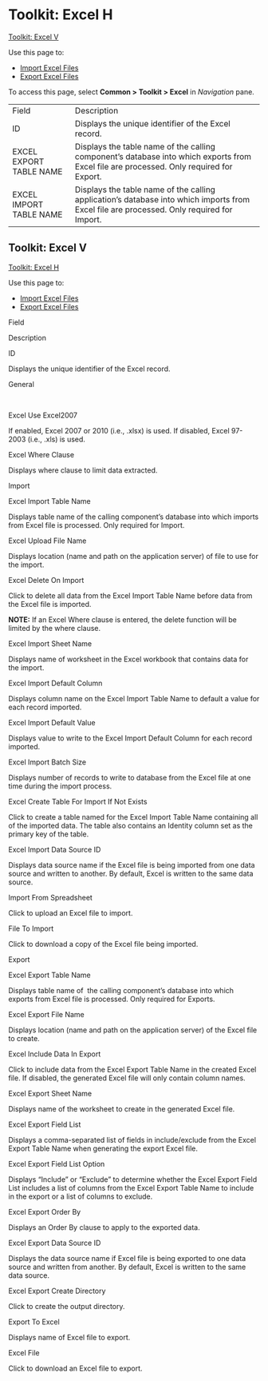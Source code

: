 # Toolkit: Excel H

[Toolkit: Excel V](#Toolkit_Excel_V)

<div class="use">

Use this page to:

  - [Import Excel Files](../Use_Cases/Import_Excel_Files.htm)
  - [Export Excel Files](../Use_Cases/Export_Excel_Files.htm)

</div>

To access this page, select <span style="font-weight: bold;">Common \>
Toolkit \> Excel</span> in
<span style="font-style: italic;">Navigation</span>
pane.

|                         |                                                                                                                                           |
| ----------------------- | ----------------------------------------------------------------------------------------------------------------------------------------- |
| Field                   | Description                                                                                                                               |
| ID                      | Displays the unique identifier of the Excel record.                                                                                       |
| EXCEL EXPORT TABLE NAME | Displays the table name of the calling component’s database into which exports from Excel file are processed. Only required for Export.   |
| EXCEL IMPORT TABLE NAME | Displays the table name of the calling application’s database into which imports from Excel file are processed. Only required for Import. |

## <span id="Toolkit_Excel_V"></span>Toolkit: Excel V

[Toolkit: Excel H](Toolkit_Excel_H.htm)

<div class="use">

Use this page to:

  - [Import Excel Files](../Use_Cases/Import_Excel_Files.htm)
  - [Export Excel Files](../Use_Cases/Export_Excel_Files.htm)

</div>

Field

Description

ID

Displays the unique identifier of the Excel record.

General

 

Excel Use Excel2007

If enabled, Excel 2007 or 2010 (i.e., .xlsx) is used. If disabled, Excel
97-2003 (i.e., .xls) is used.

Excel Where Clause

Displays where clause to limit data extracted.

Import

Excel Import Table Name

Displays table name of the calling component’s database into which
imports from Excel file is processed. Only required for Import.

Excel Upload File Name

Displays location (name and path on the application server) of file to
use for the import.

Excel Delete On Import

Click to delete all data from the Excel Import Table Name before data
from the Excel file is imported.

**NOTE:** If an Excel Where clause is entered, the delete function will
be limited by the where clause.

Excel Import Sheet Name

Displays name of worksheet in the Excel workbook that contains data for
the import.

Excel Import Default Column

Displays column name on the Excel Import Table Name to default a value
for each record imported.

Excel Import Default Value

Displays value to write to the Excel Import Default Column for each
record imported.

Excel Import Batch Size

Displays number of records to write to database from the Excel file at
one time during the import process.

Excel Create Table For Import If Not Exists

Click to create a table named for the Excel Import Table Name containing
all of the imported data. The table also contains an Identity column set
as the primary key of the table.

Excel Import Data Source ID

Displays data source name if the Excel file is being imported from one
data source and written to another. By default, Excel is written to the
same data source.

Import From Spreadsheet

Click to upload an Excel file to import.

File To Import

Click to download a copy of the Excel file being imported.

Export

Excel Export Table Name

Displays table name of  the calling component’s database into which
exports from Excel file is processed. Only required for Exports.

Excel Export File Name

Displays location (name and path on the application server) of the Excel
file to create.

Excel Include Data In Export

Click to include data from the Excel Export Table Name in the created
Excel file. If disabled, the generated Excel file will only contain
column names.

Excel Export Sheet Name

Displays name of the worksheet to create in the generated Excel file.

Excel Export Field List

Displays a comma-separated list of fields in include/exclude from the
Excel Export Table Name when generating the export Excel file.

Excel Export Field List Option

Displays “Include” or “Exclude” to determine whether the Excel Export
Field List includes a list of columns from the Excel Export Table Name
to include in the export or a list of columns to exclude.

Excel Export Order By

Displays an Order By clause to apply to the exported data.

Excel Export Data Source ID

Displays the data source name if Excel file is being exported to one
data source and written from another. By default, Excel is written to
the same data source.

Excel Export Create Directory

Click to create the output directory.

Export To Excel

Displays name of Excel file to export.

Excel File

Click to download an Excel file to export.
